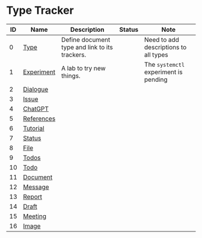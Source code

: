 # Type Tracker
|ID|Name|Description|Status|Note|
|-|-|-|-|-|
|0|[Type][0]|Define document type and link to its trackers.||Need to add descriptions to all types|
|1|[Experiment][1]|A lab to try new things.||The `systemctl` experiment is pending|
|2|[Dialogue][2]||||
|3|[Issue][3]||||
|4|[ChatGPT][4]||||
|5|[References][5]||||
|6|[Tutorial][6]||||
|7|[Status][7]||||
|8|[File][8]||||
|9|[Todos][9]||||
|10|[Todo][10]||||
|11|[Document][11]||||
|12|[Message][12]||||
|13|[Report][13]||||
|14|[Draft][14]||||
|15|[Meeting][15]||||
|16|[Image][16]||||


[0]: tracker-00000-type.md
[1]: tracker-00001-experiment.md
[2]: tracker-00002-dialogue.md
[3]: tracker-00003-issue.md
[4]: tracker-00004-chatGPT.md
[5]: tracker-00005-references.md
[6]: tracker-00006-tutorial.md
[7]: tracker-00007-status.md
[8]: tracker-00008-file.md
[9]: tracker-00009-todos.md
[10]: tracker-00010-todo.md
[11]: tracker-00011-document.md
[12]: tracker-00012-message.md
[13]: tracker-00013-report.md
[14]: tracker-00014-draft.md
[15]: tracker-00015-meeting.md
[16]: tracker-00016-image.md